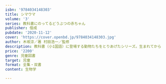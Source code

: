 ```yaml
---
isbn: '9784034148303'
title: シマウマ
volume: '3'
series: 教科書にのってるどうぶつの赤ちゃん
publisher: 偕成
pubdate: '2020-11-12'
cover: 'https://cover.openbd.jp/9784034148303.jpg'
author: 木坂涼／著 村田浩一／監修
description: 教科書（小1国語）に登場する動物たちをとりあげたシリーズ。生まれてからひとり立ちするまでを写真とストーリー、解説で構成。
price: '2200'
genre: 児童図書
target: 児童
format: 全集・双書
content: 生物学

---
```

